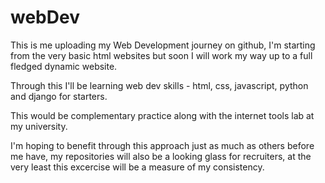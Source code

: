# webDev
This is me uploading my Web Development journey on github,
I'm starting from the very basic html websites but soon I will
work my way up to a full fledged dynamic website.

Through this I'll be learning web dev skills - html, css, javascript, python and django for starters.

This would be complementary practice along with the internet tools lab at my university.

I'm hoping to benefit through this approach just as much as others before me have,
my repositories will also be a looking glass for recruiters,
at the very least this excercise will be a measure of my consistency.

